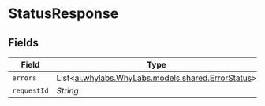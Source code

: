 # StatusResponse


## Fields

| Field                                                                                    | Type                                                                                     | Required                                                                                 | Description                                                                              |
| ---------------------------------------------------------------------------------------- | ---------------------------------------------------------------------------------------- | ---------------------------------------------------------------------------------------- | ---------------------------------------------------------------------------------------- |
| `errors`                                                                                 | List<[ai.whylabs.WhyLabs.models.shared.ErrorStatus](../../models/shared/ErrorStatus.md)> | :heavy_minus_sign:                                                                       | N/A                                                                                      |
| `requestId`                                                                              | *String*                                                                                 | :heavy_minus_sign:                                                                       | N/A                                                                                      |
